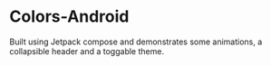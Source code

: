 # Colors-Android
Built using Jetpack compose and demonstrates some animations, a collapsible header and a toggable theme.
